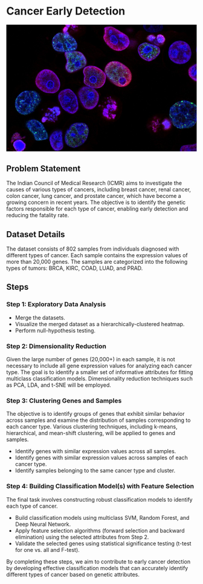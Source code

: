# Cancer Early Detection
<img src="p-4.jpg" alt="cancer" width="600">

## Problem Statement

The Indian Council of Medical Research (ICMR) aims to investigate the causes of various types of cancers, including breast cancer, renal cancer, colon cancer, lung cancer, and prostate cancer, which have become a growing concern in recent years. The objective is to identify the genetic factors responsible for each type of cancer, enabling early detection and reducing the fatality rate.

## Dataset Details

The dataset consists of 802 samples from individuals diagnosed with different types of cancer. Each sample contains the expression values of more than 20,000 genes. The samples are categorized into the following types of tumors: BRCA, KIRC, COAD, LUAD, and PRAD.

## Steps

### Step 1: Exploratory Data Analysis

- Merge the datasets.
- Visualize the merged dataset as a hierarchically-clustered heatmap.
- Perform null-hypothesis testing.

### Step 2: Dimensionality Reduction

Given the large number of genes (20,000+) in each sample, it is not necessary to include all gene expression values for analyzing each cancer type. The goal is to identify a smaller set of informative attributes for fitting multiclass classification models. Dimensionality reduction techniques such as PCA, LDA, and t-SNE will be employed.

### Step 3: Clustering Genes and Samples

The objective is to identify groups of genes that exhibit similar behavior across samples and examine the distribution of samples corresponding to each cancer type. Various clustering techniques, including k-means, hierarchical, and mean-shift clustering, will be applied to genes and samples.

- Identify genes with similar expression values across all samples.
- Identify genes with similar expression values across samples of each cancer type.
- Identify samples belonging to the same cancer type and cluster.

### Step 4: Building Classification Model(s) with Feature Selection

The final task involves constructing robust classification models to identify each type of cancer.

- Build classification models using multiclass SVM, Random Forest, and Deep Neural Network.
- Apply feature selection algorithms (forward selection and backward elimination) using the selected attributes from Step 2.
- Validate the selected genes using statistical significance testing (t-test for one vs. all and F-test).

By completing these steps, we aim to contribute to early cancer detection by developing effective classification models that can accurately identify different types of cancer based on genetic attributes.
